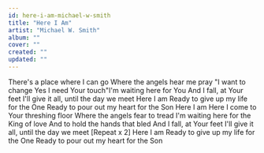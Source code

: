 ```yaml
---
id: here-i-am-michael-w-smith
title: "Here I Am"
artist: "Michael W. Smith"
album: ""
cover: ""
created: ""
updated: ""
---
```


There's a place where I can go
Where the angels hear me pray
"I want to change
Yes I need Your touch"I'm waiting here for You
And I fall, at Your feet
I'll give it all, until the day we meet
Here I am
Ready to give up my life for the One
Ready to pour out my heart for the Son
Here I am
Here I come to Your threshing floor
Where the angels fear to tread
I'm waiting here for the King of love
And to hold the hands that bled
And I fall, at Your feet
I'll give it all, until the day we meet
[Repeat x 2]
Here I am
Ready to give up my life for the One
Ready to pour out my heart for the Son